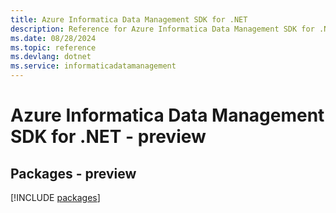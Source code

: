 ```yaml
---
title: Azure Informatica Data Management SDK for .NET
description: Reference for Azure Informatica Data Management SDK for .NET
ms.date: 08/28/2024
ms.topic: reference
ms.devlang: dotnet
ms.service: informaticadatamanagement
---
```

# Azure Informatica Data Management SDK for .NET - preview
## Packages - preview
[!INCLUDE [packages](informatica-data-management-index.md)]
